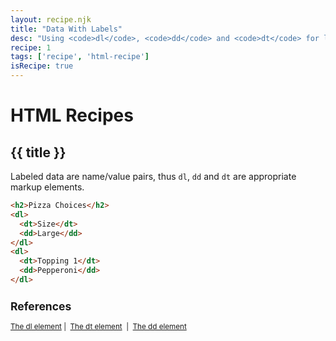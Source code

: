 ```yaml
---
layout: recipe.njk
title: "Data With Labels"
desc: "Using <code>dl</code>, <code>dd</code> and <code>dt</code> for labeled read-only data."
recipe: 1
tags: ['recipe', 'html-recipe']
isRecipe: true
---
```

# HTML Recipes

## {{ title }}

Labeled data are name/value pairs, thus ```dl```, ```dd``` and ```dt``` are appropriate markup elements.

```html
<h2>Pizza Choices</h2>
<dl>
  <dt>Size</dt>
  <dd>Large</dd>
</dl>
<dl>
  <dt>Topping 1</dt>
  <dd>Pepperoni</dd>
</dl>
```

<small>
    <h2>References</h2>
    <a href="https://html.spec.whatwg.org/multipage/grouping-content.html#the-dl-element">The dl element</a>&nbsp;|&nbsp;
    <a href="https://html.spec.whatwg.org/multipage/grouping-content.html#the-dt-element">The dt element</a>
    &nbsp;|&nbsp;
    <a href="https://html.spec.whatwg.org/multipage/grouping-content.html#the-dd-element">The dd element</a>
</small>